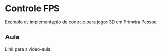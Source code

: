 # Controle FPS

Exemplo de implementação de controle para jogos 3D em Primeira Pessoa

## Aula

Link para a vídeo-aula: 
